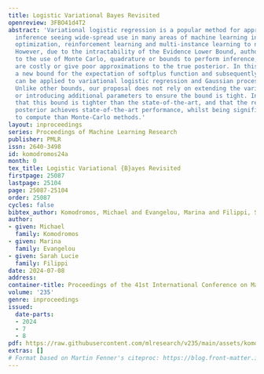 ```yaml
---
title: Logistic Variational Bayes Revisited
openreview: 3FBO41d4T2
abstract: 'Variational logistic regression is a popular method for approximate Bayesian
  inference seeing wide-spread use in many areas of machine learning including: Bayesian
  optimization, reinforcement learning and multi-instance learning to name a few.
  However, due to the intractability of the Evidence Lower Bound, authors have turned
  to the use of Monte Carlo, quadrature or bounds to perform inference, methods which
  are costly or give poor approximations to the true posterior. In this paper we introduce
  a new bound for the expectation of softplus function and subsequently show how this
  can be applied to variational logistic regression and Gaussian process classification.
  Unlike other bounds, our proposal does not rely on extending the variational family,
  or introducing additional parameters to ensure the bound is tight. In fact, we show
  that this bound is tighter than the state-of-the-art, and that the resulting variational
  posterior achieves state-of-the-art performance, whilst being significantly faster
  to compute than Monte-Carlo methods.'
layout: inproceedings
series: Proceedings of Machine Learning Research
publisher: PMLR
issn: 2640-3498
id: komodromos24a
month: 0
tex_title: Logistic Variational {B}ayes Revisited
firstpage: 25087
lastpage: 25104
page: 25087-25104
order: 25087
cycles: false
bibtex_author: Komodromos, Michael and Evangelou, Marina and Filippi, Sarah Lucie
author:
- given: Michael
  family: Komodromos
- given: Marina
  family: Evangelou
- given: Sarah Lucie
  family: Filippi
date: 2024-07-08
address:
container-title: Proceedings of the 41st International Conference on Machine Learning
volume: '235'
genre: inproceedings
issued:
  date-parts:
  - 2024
  - 7
  - 8
pdf: https://raw.githubusercontent.com/mlresearch/v235/main/assets/komodromos24a/komodromos24a.pdf
extras: []
# Format based on Martin Fenner's citeproc: https://blog.front-matter.io/posts/citeproc-yaml-for-bibliographies/
---
```

